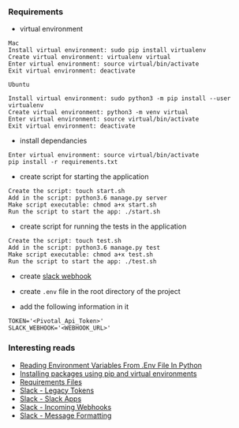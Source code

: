 ### Requirements
* virtual environment
```
Mac
Install virtual environment: sudo pip install virtualenv
Create virtual environment: virtualenv virtual
Enter virtual environment: source virtual/bin/activate
Exit virtual environment: deactivate

Ubuntu

Install virtual environment: sudo python3 -m pip install --user virtualenv
Create virtual environment: python3 -m venv virtual
Enter virtual environment: source virtual/bin/activate
Exit virtual environment: deactivate
```

* install dependancies
```
Enter virtual environment: source virtual/bin/activate
pip install -r requirements.txt
```

* create script for starting the application
```
Create the script: touch start.sh
Add in the script: python3.6 manage.py server
Make script executable: chmod a+x start.sh
Run the script to start the app: ./start.sh 
```

* create script for running the tests in the application
```
Create the script: touch test.sh
Add in the script: python3.6 manage.py test
Make script executable: chmod a+x test.sh
Run the script to start the app: ./test.sh 
```

* create [slack webhook](https://api.slack.com/incoming-webhooks)

* create `.env` file in the root directory of the project

* add the following information in it
```
TOKEN='<Pivotal_Api_Token>'
SLACK_WEBHOOK='<WEBHOOK_URL>'
```

### Interesting reads
* [Reading Environment Variables From .Env File In Python](https://robinislam.me/blog/reading-environment-variables-in-python/)
* [Installing packages using pip and virtual environments](https://packaging.python.org/guides/installing-using-pip-and-virtual-environments/)
* [Requirements Files](https://pip.pypa.io/en/latest/user_guide/#requirements-files)
* [Slack - Legacy Tokens](https://api.slack.com/custom-integrations/legacy-tokens)
* [Slack - Slack Apps](https://api.slack.com/slack-apps)
* [Slack - Incoming Webhooks](https://api.slack.com/incoming-webhooks)
* [Slack - Message Formatting](https://api.slack.com/docs/message-formatting)
